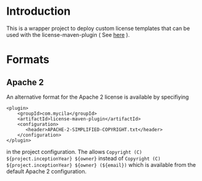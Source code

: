 
Introduction
============

This is a wrapper project to deploy custom license templates that can be used with the license-maven-plugin ( See [here](http://code.mycila.com/license-maven-plugin) ).

Formats
=======

Apache 2
--------
An alternative format for the Apache 2 license is available by specifiying

    <plugin>
        <groupId>com.mycila</groupId>
        <artifactId>license-maven-plugin</artifactId>
        <configuration>
           <header>APACHE-2-SIMPLIFIED-COPYRIGHT.txt</header>
        </configuration>
    </plugin>

in the project configuration. The allows `Copyright (C) ${project.inceptionYear} ${owner}` instead of `Copyright (C) ${project.inceptionYear} ${owner} (${email})` which is available from the default Apache 2 configuration.
